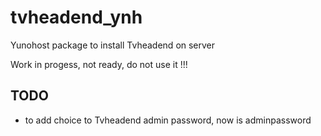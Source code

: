 tvheadend_ynh
=============

Yunohost package to install Tvheadend on server

Work in progess, not ready, do not use it !!!

TODO
----
- to add choice to Tvheadend admin password, now is adminpassword
